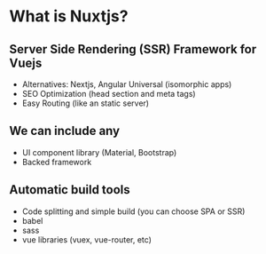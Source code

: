 # What is Nuxtjs?

## Server Side Rendering (SSR) Framework for Vuejs

- Alternatives: Nextjs, Angular Universal (isomorphic apps)
- SEO Optimization (head section and meta tags)
- Easy Routing (like an static server)

## We can include any

- UI component library (Material, Bootstrap)
- Backed framework

## Automatic build tools

- Code splitting and simple build (you can choose SPA or SSR)
- babel
- sass
- vue libraries (vuex, vue-router, etc)
